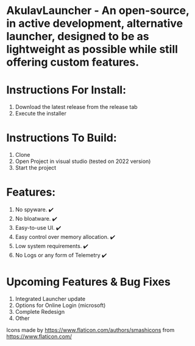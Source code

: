 # AkulavLauncher - An open-source, in active development, alternative launcher, designed to be as lightweight as possible while still offering custom features.

# Instructions For Install:
1. Download the latest release from the release tab
2. Execute the installer

# Instructions To Build:
1. Clone
2. Open Project in visual studio (tested on 2022 version)
3. Start the project

# Features:
1. No spyware. :heavy_check_mark:
2. No bloatware. :heavy_check_mark:
3. Easy-to-use UI. :heavy_check_mark:
4. Easy control over memory allocation. :heavy_check_mark:
5. Low system requirements. :heavy_check_mark:
6. No Logs or any form of Telemetry :heavy_check_mark:

# Upcoming Features & Bug Fixes
1. Integrated Launcher update
2. Options for Online Login (microsoft)
3. Complete Redesign
4. Other

Icons made by https://www.flaticon.com/authors/smashicons from https://www.flaticon.com/
